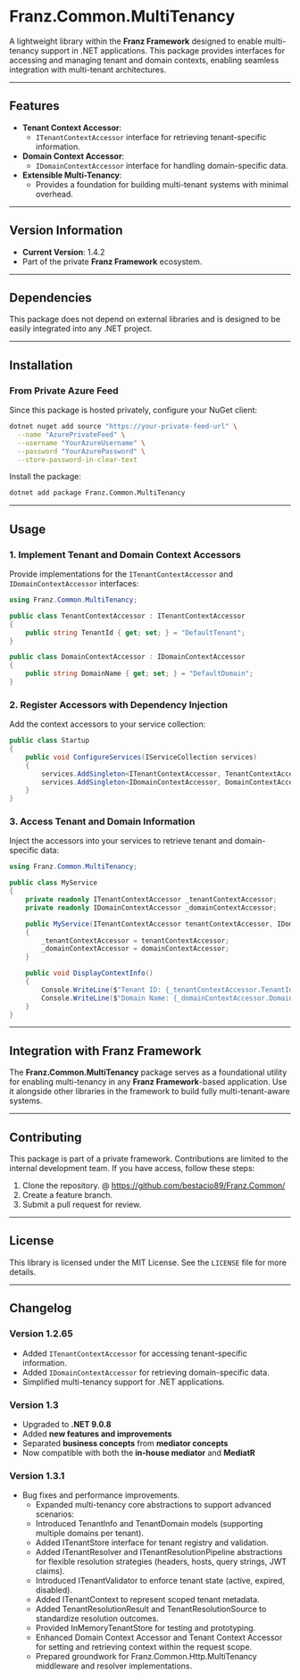 ﻿# **Franz.Common.MultiTenancy**

A lightweight library within the **Franz Framework** designed to enable multi-tenancy support in .NET applications. This package provides interfaces for accessing and managing tenant and domain contexts, enabling seamless integration with multi-tenant architectures.

---

## **Features**

- **Tenant Context Accessor**:
  - `ITenantContextAccessor` interface for retrieving tenant-specific information.
- **Domain Context Accessor**:
  - `IDomainContextAccessor` interface for handling domain-specific data.
- **Extensible Multi-Tenancy**:
  - Provides a foundation for building multi-tenant systems with minimal overhead.

---

## **Version Information**

- **Current Version**: 1.4.2
- Part of the private **Franz Framework** ecosystem.

---

## **Dependencies**

This package does not depend on external libraries and is designed to be easily integrated into any .NET project.

---

## **Installation**

### **From Private Azure Feed**
Since this package is hosted privately, configure your NuGet client:

```bash
dotnet nuget add source "https://your-private-feed-url" \
  --name "AzurePrivateFeed" \
  --username "YourAzureUsername" \
  --password "YourAzurePassword" \
  --store-password-in-clear-text
```

Install the package:

```bash
dotnet add package Franz.Common.MultiTenancy  
```

---

## **Usage**

### **1. Implement Tenant and Domain Context Accessors**

Provide implementations for the `ITenantContextAccessor` and `IDomainContextAccessor` interfaces:

```csharp
using Franz.Common.MultiTenancy;

public class TenantContextAccessor : ITenantContextAccessor
{
    public string TenantId { get; set; } = "DefaultTenant";
}

public class DomainContextAccessor : IDomainContextAccessor
{
    public string DomainName { get; set; } = "DefaultDomain";
}
```

### **2. Register Accessors with Dependency Injection**

Add the context accessors to your service collection:

```csharp
public class Startup
{
    public void ConfigureServices(IServiceCollection services)
    {
        services.AddSingleton<ITenantContextAccessor, TenantContextAccessor>();
        services.AddSingleton<IDomainContextAccessor, DomainContextAccessor>();
    }
}
```

### **3. Access Tenant and Domain Information**

Inject the accessors into your services to retrieve tenant and domain-specific data:

```csharp
using Franz.Common.MultiTenancy;

public class MyService
{
    private readonly ITenantContextAccessor _tenantContextAccessor;
    private readonly IDomainContextAccessor _domainContextAccessor;

    public MyService(ITenantContextAccessor tenantContextAccessor, IDomainContextAccessor domainContextAccessor)
    {
        _tenantContextAccessor = tenantContextAccessor;
        _domainContextAccessor = domainContextAccessor;
    }

    public void DisplayContextInfo()
    {
        Console.WriteLine($"Tenant ID: {_tenantContextAccessor.TenantId}");
        Console.WriteLine($"Domain Name: {_domainContextAccessor.DomainName}");
    }
}
```

---

## **Integration with Franz Framework**

The **Franz.Common.MultiTenancy** package serves as a foundational utility for enabling multi-tenancy in any **Franz Framework**-based application. Use it alongside other libraries in the framework to build fully multi-tenant-aware systems.

---

## **Contributing**

This package is part of a private framework. Contributions are limited to the internal development team. If you have access, follow these steps:
1. Clone the repository. @ https://github.com/bestacio89/Franz.Common/
2. Create a feature branch.
3. Submit a pull request for review.

---

## **License**

This library is licensed under the MIT License. See the `LICENSE` file for more details.

---

## **Changelog**

### Version 1.2.65
- Added `ITenantContextAccessor` for accessing tenant-specific information.
- Added `IDomainContextAccessor` for retrieving domain-specific data.
- Simplified multi-tenancy support for .NET applications.


### Version 1.3
- Upgraded to **.NET 9.0.8**
- Added **new features and improvements**
- Separated **business concepts** from **mediator concepts**
- Now compatible with both the **in-house mediator** and **MediatR**

### Version 1.3.1

- Bug fixes and performance improvements.
  - Expanded multi-tenancy core abstractions to support advanced scenarios:
  - Introduced TenantInfo and TenantDomain models (supporting multiple domains per tenant).
  - Added ITenantStore interface for tenant registry and validation.
  - Added ITenantResolver and ITenantResolutionPipeline abstractions for flexible resolution strategies (headers, hosts, query strings, JWT claims).
  - Introduced ITenantValidator to enforce tenant state (active, expired, disabled).
  - Added ITenantContext to represent scoped tenant metadata.
  - Added TenantResolutionResult and TenantResolutionSource to standardize resolution outcomes.
  - Provided InMemoryTenantStore for testing and prototyping.
  - Enhanced Domain Context Accessor and Tenant Context Accessor for setting and retrieving context within the request scope.
  - Prepared groundwork for Franz.Common.Http.MultiTenancy middleware and resolver implementations.